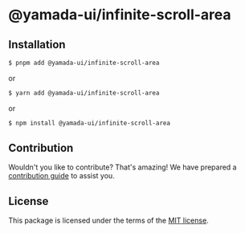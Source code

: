 # @yamada-ui/infinite-scroll-area

## Installation

```sh
$ pnpm add @yamada-ui/infinite-scroll-area
```

or

```sh
$ yarn add @yamada-ui/infinite-scroll-area
```

or

```sh
$ npm install @yamada-ui/infinite-scroll-area
```

## Contribution

Wouldn't you like to contribute? That's amazing! We have prepared a [contribution guide](https://github.com/yamada-ui/yamada-ui/blob/main/CONTRIBUTING.md) to assist you.

## License

This package is licensed under the terms of the
[MIT license](https://github.com/yamada-ui/yamada-ui/blob/main/LICENSE).
